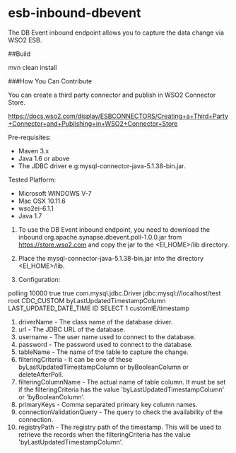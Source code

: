 # esb-inbound-dbevent

The DB Event inbound endpoint allows you to capture the data change via WSO2 ESB.

##Build

mvn clean install

###How You Can Contribute

You can create a third party connector and publish in WSO2 Connector Store.

https://docs.wso2.com/display/ESBCONNECTORS/Creating+a+Third+Party+Connector+and+Publishing+in+WSO2+Connector+Store

Pre-requisites:

 - Maven 3.x
 - Java 1.6 or above
 - The JDBC driver e.g:mysql-connector-java-5.1.38-bin.jar.

Tested Platform: 

 - Microsoft WINDOWS V-7
 - Mac OSX 10.11.6
 - wso2ei-6.1.1
 - Java 1.7

1. To use the DB Event inbound endpoint, you need to download the inbound org.apache.synapse.dbevent.poll-1.0.0.jar from https://store.wso2.com and copy the jar to the <EI_HOME>/lib directory.

2. Place the mysql-connector-java-5.1.38-bin.jar into the directory <EI_HOME>/lib.

2. Configuration:

<inboundEndpoint xmlns="http://ws.apache.org/ns/synapse"
                 name="customIE"
                 sequence="request"
                 onError="fault"
                 class="org.wso2.carbon.inbound.poll.dbeventlistener.DBEventPollingConsumer"
                 suspend="false">
   <parameters>
      <parameter name="inbound.behavior">polling</parameter>
      <parameter name="interval">10000</parameter>
      <parameter name="sequential">true</parameter>
      <parameter name="coordination">true</parameter>
      <parameter name="driverName">com.mysql.jdbc.Driver</parameter>
      <parameter name="url">jdbc:mysql://localhost/test</parameter>
      <parameter name="username">root</parameter>
      <parameter name="tableName">CDC_CUSTOM</parameter>
      <parameter name="filteringCriteria">byLastUpdatedTimestampColumn</parameter>
      <parameter name="filteringColumnName">LAST_UPDATED_DATE_TIME</parameter>
      <parameter name="primaryKey">ID</parameter>
      <parameter name="connectionValidationQuery">SELECT 1</parameter>
      <parameter name="registryPath">customIE/timestamp</parameter>
   </parameters>
</inboundEndpoint>

1. driverName                - The class name of the database driver.
2. url	                      - The JDBC URL of the database.
3. username                  - The user name used to connect to the database.
4. password                  - The password used to connect to the database.
5. tableName                 - The name of the table to capture the change.
6. filteringCriteria         - It can be one of these byLastUpdatedTimestampColumn or byBooleanColumn or deleteAfterPoll.
7. filteringColumnName       - The actual name of table column. It must be set if the filteringCriteria has the value 'byLastUpdatedTimestampColumn' or 'byBooleanColumn'.
8. primaryKeys               - Comma separated primary key column names.
9. connectionValidationQuery - The query to check the availability of the connection.
10. registryPath             - The registry path of the timestamp. This will be used to retrieve the records when the filteringCriteria has the value 'byLastUpdatedTimestampColumn'.
